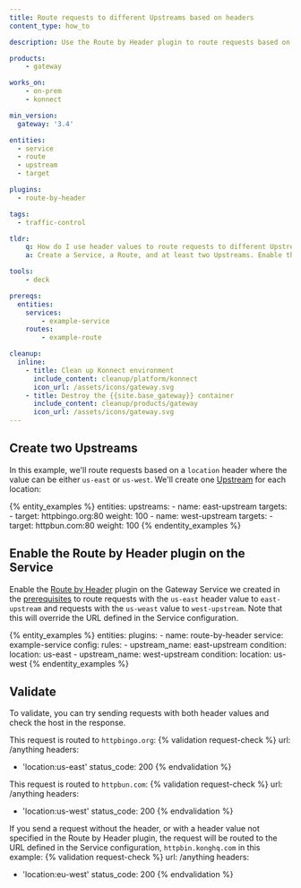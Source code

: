 ```yaml
---
title: Route requests to different Upstreams based on headers
content_type: how_to

description: Use the Route by Header plugin to route requests based on a header value.

products:
    - gateway

works_on:
    - on-prem
    - konnect

min_version:
  gateway: '3.4'

entities: 
  - service
  - route
  - upstream
  - target

plugins:
  - route-by-header

tags:
  - traffic-control

tldr:
    q: How do I use header values to route requests to different Upstreams?
    a: Create a Service, a Route, and at least two Upstreams. Enable the Route by Header plugin and configure the rules for routing requests.

tools:
    - deck

prereqs:
  entities:
    services:
        - example-service
    routes:
        - example-route

cleanup:
  inline:
    - title: Clean up Konnect environment
      include_content: cleanup/platform/konnect
      icon_url: /assets/icons/gateway.svg
    - title: Destroy the {{site.base_gateway}} container
      include_content: cleanup/products/gateway
      icon_url: /assets/icons/gateway.svg
---
```


## Create two Upstreams

In this example, we'll route requests based on a `location` header where the value can be either `us-east` or `us-west`. We'll create one [Upstream](/gateway/entities/upstream/) for each location:

{% entity_examples %}
entities:
  upstreams:
    - name: east-upstream
      targets:
        - target: httpbingo.org:80
          weight: 100
    - name: west-upstream
      targets:
        - target: httpbun.com:80
          weight: 100
{% endentity_examples %}

## Enable the Route by Header plugin on the Service

Enable the [Route by Header](/plugins/route-by-header/) plugin on the Gateway Service we created in the [prerequisites](#pre-configured-entities) to route requests with the `us-east` header value to `east-upstream` and requests with the `us-weast` value to `west-upstream`. 
Note that this will override the URL defined in the Service configuration.

{% entity_examples %}
entities:
    plugins:
    - name: route-by-header
      service: example-service
      config:
        rules:
        - upstream_name: east-upstream
          condition:
            location: us-east
        - upstream_name: west-upstream
          condition:
            location: us-west
{% endentity_examples %}

## Validate
To validate, you can try sending requests with both header values and check the host in the response.

This request is routed to `httpbingo.org`:
{% validation request-check %}
url: /anything
headers:
  - 'location:us-east'
status_code: 200
{% endvalidation %}

This request is routed to `httpbun.com`:
{% validation request-check %}
url: /anything
headers:
  - 'location:us-west'
status_code: 200
{% endvalidation %}


If you send a request without the header, or with a header value not specified in the Route by Header plugin, the request will be routed to the URL defined in the Service configuration, `httpbin.konghq.com` in this example:
{% validation request-check %}
url: /anything
headers:
- 'location:eu-west'
status_code: 200
{% endvalidation %}